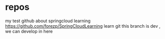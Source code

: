 # repos
my test github
about springcloud learning
https://github.com/forezp/SpringCloudLearning
learn git
this branch is dev , we can develop in here
